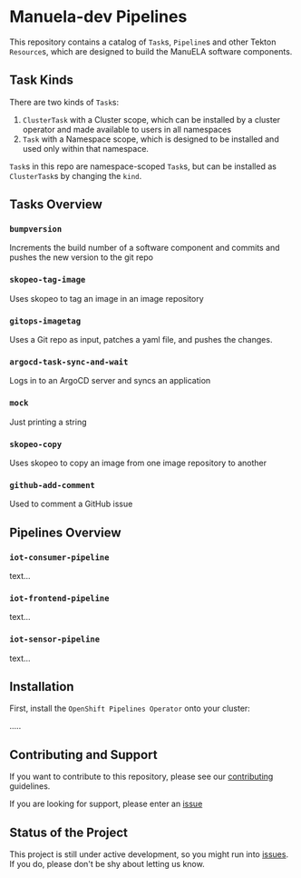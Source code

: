 # Manuela-dev Pipelines

This repository contains a catalog of `Task`s, `Pipeline`s and other Tekton `Resource`s, which are designed to build the ManuELA software components.

## Task Kinds

There are two kinds of `Task`s:

 1. `ClusterTask` with a Cluster scope, which can be installed by a cluster
    operator and made available to users in all namespaces
 2. `Task` with a Namespace scope, which is designed to be installed and used
    only within that namespace.

`Task`s in this repo are namespace-scoped `Task`s, but can be installed as
`ClusterTask`s by changing the `kind`.

## Tasks Overview

### `bumpversion`
Increments the build number of a software component and commits and pushes the new version to the git repo
### `skopeo-tag-image`
Uses skopeo to tag an image in an image repository
### `gitops-imagetag`
Uses a Git repo as input, patches a yaml file, and pushes the changes.
### `argocd-task-sync-and-wait`
Logs in to an ArgoCD server and syncs an application
### `mock`
Just printing a string
### `skopeo-copy`
Uses skopeo to copy an image from one image repository to another
### `github-add-comment`
Used to comment a GitHub issue

## Pipelines Overview

### `iot-consumer-pipeline`
text...
### `iot-frontend-pipeline`
text...
### `iot-sensor-pipeline`
text...

## Installation

First, install the `OpenShift Pipelines Operator` onto your cluster:

.....




## Contributing and Support

If you want to contribute to this repository, please see our [contributing](./CONTRIBUTING.md) guidelines.

If you are looking for support, please enter an [issue](https://github.com/lavlas/manuela-dev/issues/new)

## Status of the Project

This project is still under active development, so you might run into
[issues](https://github.com/lavlas/manuela-dev/issues). If you do,
please don't be shy about letting us know.